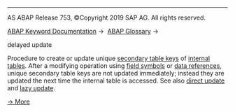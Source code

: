   

* * *

AS ABAP Release 753, ©Copyright 2019 SAP AG. All rights reserved.

[ABAP Keyword Documentation](javascript:call_link\('abenabap.htm'\)) →  [ABAP Glossary](javascript:call_link\('abenabap_glossary.htm'\)) → 

delayed update

Procedure to create or update unique [secondary table keys](javascript:call_link\('abensecondary_table_key_glosry.htm'\) "Glossary Entry") of [internal tables](javascript:call_link\('abeninternal_table_glosry.htm'\) "Glossary Entry"). After a modifying operation using [field symbols](javascript:call_link\('abenfield_symbol_glosry.htm'\) "Glossary Entry") or [data references](javascript:call_link\('abendata_reference_glosry.htm'\) "Glossary Entry"), unique secondary table keys are not updated immediately; instead they are updated the next time the internal table is accessed. See also [direct update](javascript:call_link\('abendirect_update_glosry.htm'\) "Glossary Entry") and [lazy update](javascript:call_link\('abenlazy_update_glosry.htm'\) "Glossary Entry").

[→ More](javascript:call_link\('abenitab_key_secondary_update.htm'\))